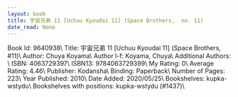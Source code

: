 ```yaml
---
layout: book
title: 宇宙兄弟 11 [Uchuu Kyoudai 11] (Space Brothers,  no. 11)
date_read: None
---
```


Book Id: 9640938\ 
Title: 宇宙兄弟 11 [Uchuu Kyoudai 11] (Space Brothers, #11)\ 
Author: Chuya Koyama\ 
Author l-f: Koyama, Chuya\ 
Additional Authors: \ 
ISBN: 4063729397\ 
ISBN13: 9784063729399\ 
My Rating: 0\ 
Average Rating: 4.46\ 
Publisher: Kodansha\ 
Binding: Paperback\ 
Number of Pages: 223\ 
Year Published: 2010\ 
Date Added: 2020/05/25\ 
Bookshelves: kupka-wstydu\ 
Bookshelves with positions: kupka-wstydu (#1437)\ 

